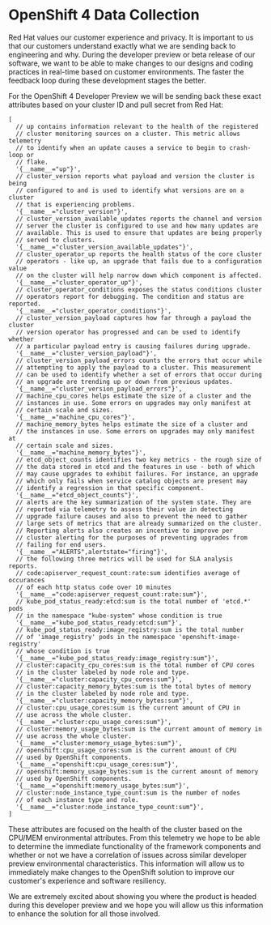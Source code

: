 # OpenShift 4 Data Collection

Red Hat values our customer experience and privacy. It is important to us that our customers understand exactly what we are sending back to engineering and why. During the developer preview or beta release of our software, we want to be able to make changes to our designs and coding practices in real-time based on customer environments. The faster the feedback loop during these development stages the better. 

For the OpenShift 4 Developer Preview we will be sending back these exact attributes based on your cluster ID and pull secret from Red Hat:

[embedmd]:# (../metrics.json jsonnet)
```jsonnet
[
  // up contains information relevant to the health of the registered
  // cluster monitoring sources on a cluster. This metric allows telemetry
  // to identify when an update causes a service to begin to crash-loop or
  // flake.
  '{__name__="up"}',
  // cluster_version reports what payload and version the cluster is being
  // configured to and is used to identify what versions are on a cluster
  // that is experiencing problems.
  '{__name__="cluster_version"}',
  // cluster_version_available_updates reports the channel and version
  // server the cluster is configured to use and how many updates are
  // available. This is used to ensure that updates are being properly
  // served to clusters.
  '{__name__="cluster_version_available_updates"}',
  // cluster_operator_up reports the health status of the core cluster
  // operators - like up, an upgrade that fails due to a configuration value
  // on the cluster will help narrow down which component is affected.
  '{__name__="cluster_operator_up"}',
  // cluster_operator_conditions exposes the status conditions cluster
  // operators report for debugging. The condition and status are reported.
  '{__name__="cluster_operator_conditions"}',
  // cluster_version_payload captures how far through a payload the cluster
  // version operator has progressed and can be used to identify whether
  // a particular payload entry is causing failures during upgrade.
  '{__name__="cluster_version_payload"}',
  // cluster_version_payload_errors counts the errors that occur while
  // attempting to apply the payload to a cluster. This measurement
  // can be used to identify whether a set of errors that occur during
  // an upgrade are trending up or down from previous updates.
  '{__name__="cluster_version_payload_errors"}',
  // machine_cpu_cores helps estimate the size of a cluster and the
  // instances in use. Some errors on upgrades may only manifest at
  // certain scale and sizes.
  '{__name__="machine_cpu_cores"}',
  // machine_memory_bytes helps estimate the size of a cluster and
  // the instances in use. Some errors on upgrades may only manifest at
  // certain scale and sizes.
  '{__name__="machine_memory_bytes"}',
  // etcd_object_counts identifies two key metrics - the rough size of
  // the data stored in etcd and the features in use - both of which
  // may cause upgrades to exhibit failures. For instance, an upgrade
  // which only fails when service catalog objects are present may
  // identify a regression in that specific component.
  '{__name__="etcd_object_counts"}',
  // alerts are the key summarization of the system state. They are
  // reported via telemetry to assess their value in detecting
  // upgrade failure causes and also to prevent the need to gather
  // large sets of metrics that are already summarized on the cluster.
  // Reporting alerts also creates an incentive to improve per
  // cluster alerting for the purposes of preventing upgrades from
  // failing for end users.
  '{__name__="ALERTS",alertstate="firing"}',
  // the following three metrics will be used for SLA analysis reports.
  // code:apiserver_request_count:rate:sum identifies average of occurances
  // of each http status code over 10 minutes
  '{__name__="code:apiserver_request_count:rate:sum"}',
  // kube_pod_status_ready:etcd:sum is the total number of 'etcd.*' pods
  // in the namespace "kube-system" whose condition is true
  '{__name__="kube_pod_status_ready:etcd:sum"}',
  // kube_pod_status_ready:image_registry:sum is the total number
  // of 'image_registry' pods in the namespace 'openshift-image-registry'
  // whose condition is true
  '{__name__="kube_pod_status_ready:image_registry:sum"}',
  // cluster:capacity_cpu_cores:sum is the total number of CPU cores
  // in the cluster labeled by node role and type.
  '{__name__="cluster:capacity_cpu_cores:sum"}',
  // cluster:capacity_memory_bytes:sum is the total bytes of memory
  // in the cluster labeled by node role and type.
  '{__name__="cluster:capacity_memory_bytes:sum"}',
  // cluster:cpu_usage_cores:sum is the current amount of CPU in
  // use across the whole cluster.
  '{__name__="cluster:cpu_usage_cores:sum"}',
  // cluster:memory_usage_bytes:sum is the current amount of memory in
  // use across the whole cluster.
  '{__name__="cluster:memory_usage_bytes:sum"}',
  // openshift:cpu_usage_cores:sum is the current amount of CPU
  // used by OpenShift components.
  '{__name__="openshift:cpu_usage_cores:sum"}',
  // openshift:memory_usage_bytes:sum is the current amount of memory
  // used by OpenShift components.
  '{__name__="openshift:memory_usage_bytes:sum"}',
  // cluster:node_instance_type_count:sum is the number of nodes
  // of each instance type and role.
  '{__name__="cluster:node_instance_type_count:sum"}',
]
```

These attributes are focused on the health of the cluster based on the CPU/MEM environmental attributes. From this telemetry we hope to be able to determine the immediate functionality of the framework components and whether or not we have a correlation of issues across similar developer preview environmental characteristics. This information will allow us to immediately make changes to the OpenShift solution to improve our customer's experience and software resiliency.

We are extremely excited about showing you where the product is headed during this developer preview and we hope you will allow us this information to enhance the solution for all those involved.
